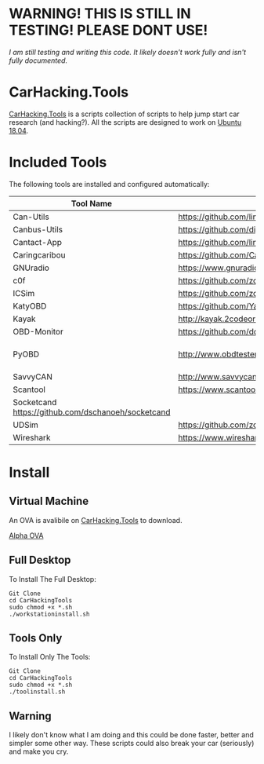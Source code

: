 
# WARNING!  THIS IS STILL IN TESTING!  PLEASE DONT USE!

*_I am still testing and writing this code.  It likely doesn't work fully and isn't fully documented._*

# CarHacking.Tools

[CarHacking.Tools](CarHacking.Tools) is a scripts collection of scripts to help jump start car research (and hacking?). All the scripts are designed to work on [Ubuntu 18.04](ubuntu.com).


# Included Tools

The following tools are installed and configured automatically:

|Tool Name     |Link         | Notes |
| ------------- |-------------| -----
| Can-Utils | https://github.com/linux-can/can-utils | |
| Canbus-Utils |  https://github.com/digitalbond/canbus-utils | |
| Cantact-App |  https://github.com/linklayer/cantact-app/ | |
| Caringcaribou |  https://github.com/CaringCaribou/caringcaribou | |
| GNUradio |  https://www.gnuradio.org/ | |
| c0f |  https://github.com/zombieCraig/c0f | |
| ICSim |  https://github.com/zombieCraig/ICSim | |
| KatyOBD |  https://github.com/YangChuan80/KatyOBD | |
| Kayak |  http://kayak.2codeornot2code.org/ | |
| OBD-Monitor |  https://github.com/dchad/OBD-Monitor | |
| PyOBD |  http://www.obdtester.com/pyobd | Need To Fix Install. |
| SavvyCAN |  http://www.savvycan.com/ | |
| Scantool |  https://www.scantool.net/ | |
| Socketcand   https://github.com/dschanoeh/socketcand | |
| UDSim |  https://github.com/zombieCraig/UDSim | |
| Wireshark |  https://www.wireshark.org/ | |

# Install

## Virtual Machine

An OVA is avalibile on [CarHacking.Tools](CarHacking.Tools) to download.

[Alpha OVA](https://carhacking.tools/install/alpha/alpha180718/CarHackingDesktopAlpha.ova)

## Full Desktop

To Install The Full Desktop:
```
Git Clone
cd CarHackingTools
sudo chmod +x *.sh
./workstationinstall.sh
```

## Tools Only

To Install Only The Tools:
```
Git Clone
cd CarHackingTools
sudo chmod +x *.sh
./toolinstall.sh
```

## Warning
I likely don't know what I am doing and this could be done faster, better and simpler some other way. These scripts could also break your car (seriously) and make you cry.
